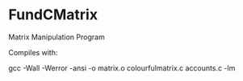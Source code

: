 # FundCMatrix
Matrix Manipulation Program

Compiles with:

gcc -Wall -Werror -ansi -o matrix.o colourfulmatrix.c accounts.c -lm
